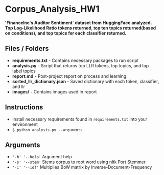 # Corpus_Analysis_HW1
**'FinanceInc's Auditor Sentiment` dataset from HuggingFace analyzed. Top Log-Likelihood Ratio tokens returned, top ten topics returned(based on conditions), and top topics for each classifier returned.**

## Files / Folders
* **requirements.txt** - Contains necessary packages to run script
* **analysis.py** - Script that returns top LLR tokens, top topics, and top label topics
* **report.md** - Post-project report on process and learning
* **sorted_llr_dictionary.json** - Saved dictionary with each token, classifier, and llr
* **images/** - Contains images used in report

## Instructions
* Install necessary requirements found in `requirements.txt` into your environment <br>
* `$ python analysis.py --arguments` <br>


## Arguments
* `'-h' '--help'` Argument help <br>
* `'-s' '--stem'` Stems corpus to root word using nltk Port Stemmer<br>
* `'-i' '--idf'` Multiplies BoW matrix by Inverse-Document-Frequency 

